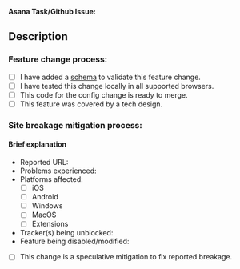 **Asana Task/Github Issue:**

## Description
<!-- 
  Please delete either or both process sections below.
-->

### Feature change process:

- [ ] I have added a [schema](https://github.com/duckduckgo/privacy-configuration/tree/main/schema) to validate this feature change.
- [ ] I have tested this change locally in all supported browsers.
- [ ] This code for the config change is ready to merge.
- [ ] This feature was covered by a tech design.

### Site breakage mitigation process:
#### Brief explanation
- Reported URL:
- Problems experienced:
- Platforms affected:
  - [ ] iOS
  - [ ] Android
  - [ ] Windows
  - [ ] MacOS
  - [ ] Extensions
- Tracker(s) being unblocked:
- Feature being disabled/modified:
- [ ] This change is a speculative mitigation to fix reported breakage.

